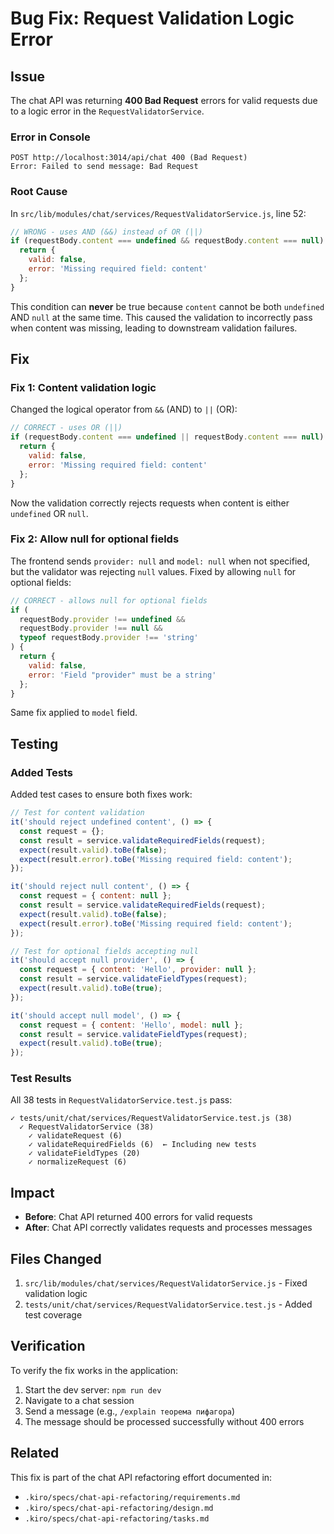 # Bug Fix: Request Validation Logic Error

## Issue

The chat API was returning **400 Bad Request** errors for valid requests due to a logic error in the `RequestValidatorService`.

### Error in Console

```
POST http://localhost:3014/api/chat 400 (Bad Request)
Error: Failed to send message: Bad Request
```

### Root Cause

In `src/lib/modules/chat/services/RequestValidatorService.js`, line 52:

```javascript
// WRONG - uses AND (&&) instead of OR (||)
if (requestBody.content === undefined && requestBody.content === null) {
  return {
    valid: false,
    error: 'Missing required field: content'
  };
}
```

This condition can **never** be true because `content` cannot be both `undefined` AND `null` at the same time. This caused the validation to incorrectly pass when content was missing, leading to downstream validation failures.

## Fix

### Fix 1: Content validation logic

Changed the logical operator from `&&` (AND) to `||` (OR):

```javascript
// CORRECT - uses OR (||)
if (requestBody.content === undefined || requestBody.content === null) {
  return {
    valid: false,
    error: 'Missing required field: content'
  };
}
```

Now the validation correctly rejects requests when content is either `undefined` OR `null`.

### Fix 2: Allow null for optional fields

The frontend sends `provider: null` and `model: null` when not specified, but the validator was rejecting `null` values. Fixed by allowing `null` for optional fields:

```javascript
// CORRECT - allows null for optional fields
if (
  requestBody.provider !== undefined &&
  requestBody.provider !== null &&
  typeof requestBody.provider !== 'string'
) {
  return {
    valid: false,
    error: 'Field "provider" must be a string'
  };
}
```

Same fix applied to `model` field.

## Testing

### Added Tests

Added test cases to ensure both fixes work:

```javascript
// Test for content validation
it('should reject undefined content', () => {
  const request = {};
  const result = service.validateRequiredFields(request);
  expect(result.valid).toBe(false);
  expect(result.error).toBe('Missing required field: content');
});

it('should reject null content', () => {
  const request = { content: null };
  const result = service.validateRequiredFields(request);
  expect(result.valid).toBe(false);
  expect(result.error).toBe('Missing required field: content');
});

// Test for optional fields accepting null
it('should accept null provider', () => {
  const request = { content: 'Hello', provider: null };
  const result = service.validateFieldTypes(request);
  expect(result.valid).toBe(true);
});

it('should accept null model', () => {
  const request = { content: 'Hello', model: null };
  const result = service.validateFieldTypes(request);
  expect(result.valid).toBe(true);
});
```

### Test Results

All 38 tests in `RequestValidatorService.test.js` pass:

```
✓ tests/unit/chat/services/RequestValidatorService.test.js (38)
  ✓ RequestValidatorService (38)
    ✓ validateRequest (6)
    ✓ validateRequiredFields (6)  ← Including new tests
    ✓ validateFieldTypes (20)
    ✓ normalizeRequest (6)
```

## Impact

- **Before**: Chat API returned 400 errors for valid requests
- **After**: Chat API correctly validates requests and processes messages

## Files Changed

1. `src/lib/modules/chat/services/RequestValidatorService.js` - Fixed validation logic
2. `tests/unit/chat/services/RequestValidatorService.test.js` - Added test coverage

## Verification

To verify the fix works in the application:

1. Start the dev server: `npm run dev`
2. Navigate to a chat session
3. Send a message (e.g., `/explain теорема пифагора`)
4. The message should be processed successfully without 400 errors

## Related

This fix is part of the chat API refactoring effort documented in:

- `.kiro/specs/chat-api-refactoring/requirements.md`
- `.kiro/specs/chat-api-refactoring/design.md`
- `.kiro/specs/chat-api-refactoring/tasks.md`
